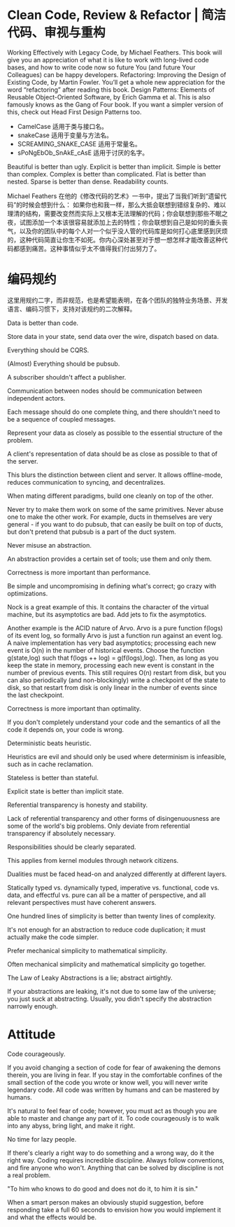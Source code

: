 # Clean Code, Review & Refactor | 简洁代码、审视与重构

Working Effectively with Legacy Code, by Michael Feathers. This book will give you an appreciation of what it is like to work with long-lived code bases, and how to write code now so future You (and future Your Colleagues) can be happy developers. Refactoring: Improving the Design of Existing Code, by Martin Fowler. You’ll get a whole new appreciation for the word “refactoring” after reading this book. Design Patterns: Elements of Reusable Object-Oriented Software, by Erich Gamma et al. This is also famously knows as the Gang of Four book. If you want a simpler version of this, check out Head First Design Patterns too.

- CamelCase 适用于类与接口名。
- snakeCase 适用于变量与方法名。
- SCREAMING_SNAKE_CASE 适用于常量名。
- sPoNgEbOb_SnAkE_cAsE 适用于讨厌的名字。

Beautiful is better than ugly.
Explicit is better than implicit.
Simple is better than complex.
Complex is better than complicated.
Flat is better than nested.
Sparse is better than dense.
Readability counts.

Michael Feathers 在他的《修改代码的艺术》一书中，提出了当我们听到“遗留代码”的时候会想到什么：
如果你也和我一样，那么大抵会联想到错综复杂的、难以理清的结构，需要改变然而实际上又根本无法理解的代码；你会联想到那些不眠之夜，试图添加一个本该很容易就添加上去的特性；你会联想到自己是如何的垂头丧气，以及你的团队中的每个人对一个似乎没人管的代码库是如何打心底里感到厌烦的，这种代码简直让你生不如死。你内心深处甚至对于想一想怎样才能改善这种代码都感到痛苦。这种事情似乎太不值得我们付出努力了。

# 编码规约

这里用规约二字，而非规范，也是希望能表明，在各个团队的独特业务场景、开发语言、编码习惯下，支持对该规约的二次解释。

Data is better than code.

Store data in your state, send data over the wire, dispatch based on data.

Everything should be CQRS.

(Almost) Everything should be pubsub.

A subscriber shouldn't affect a publisher.

Communication between nodes should be communication between independent actors.

Each message should do one complete thing, and there shouldn't need to be a sequence of coupled messages.

Represent your data as closely as possible to the essential structure of the problem.

A client's representation of data should be as close as possible to that of the server.

This blurs the distinction between client and server. It allows offline-mode, reduces communication to syncing, and decentralizes.

When mating different paradigms, build one cleanly on top of the other.

Never try to make them work on some of the same primitives. Never abuse one to make the other work. For example, ducts in themselves are very general - if you want to do pubsub, that can easily be built on top of ducts, but don't pretend that pubsub is a part of the duct system.

Never misuse an abstraction.

An abstraction provides a certain set of tools; use them and only them.

Correctness is more important than performance.

Be simple and uncompromising in defining what's correct; go crazy with optimizations.

Nock is a great example of this. It contains the character of the virtual machine, but its asymptotics are bad. Add jets to fix the asymptotics.

Another example is the ACID nature of Arvo. Arvo is a pure function f(logs) of its event log, so formally Arvo is just a function run against an event log. A naive implementation has very bad asymptotics; processing each new event is O(n) in the number of historical events. Choose the function g(state,log) such that f(logs ++ log) = g(f(logs),log). Then, as long as you keep the state in memory, processing each new event is constant in the number of previous events. This still requires O(n) restart from disk, but you can also periodically (and non-blockingly) write a checkpoint of the state to disk, so that restart from disk is only linear in the number of events since the last checkpoint.

Correctness is more important than optimality.

If you don't completely understand your code and the semantics of all the code it depends on, your code is wrong.

Deterministic beats heuristic.

Heuristics are evil and should only be used where determinism is infeasible, such as in cache reclamation.

Stateless is better than stateful.

Explicit state is better than implicit state.

Referential transparency is honesty and stability.

Lack of referential transparency and other forms of disingenuousness are some of the world's big problems. Only deviate from referential transparency if absolutely necessary.

Responsibilities should be clearly separated.

This applies from kernel modules through network citizens.

Dualities must be faced head-on and analyzed differently at different layers.

Statically typed vs. dynamically typed, imperative vs. functional, code vs. data, and effectful vs. pure can all be a matter of perspective, and all relevant perspectives must have coherent answers.

One hundred lines of simplicity is better than twenty lines of complexity.

It's not enough for an abstraction to reduce code duplication; it must actually make the code simpler.

Prefer mechanical simplicity to mathematical simplicity.

Often mechanical simplicity and mathematical simplicity go together.

The Law of Leaky Abstractions is a lie; abstract airtightly.

If your abstractions are leaking, it's not due to some law of the universe; you just suck at abstracting. Usually, you didn't specify the abstraction narrowly enough.

# Attitude

Code courageously.

If you avoid changing a section of code for fear of awakening the demons therein, you are living in fear. If you stay in the comfortable confines of the small section of the code you wrote or know well, you will never write legendary code. All code was written by humans and can be mastered by humans.

It's natural to feel fear of code; however, you must act as though you are able to master and change any part of it. To code courageously is to walk into any abyss, bring light, and make it right.

No time for lazy people.

If there's clearly a right way to do something and a wrong way, do it the right way. Coding requires incredible discipline. Always follow conventions, and fire anyone who won't. Anything that can be solved by discipline is not a real problem.

"To him who knows to do good and does not do it, to him it is sin."

When a smart person makes an obviously stupid suggestion, before responding take a full 60 seconds to envision how you would implement it and what the effects would be.